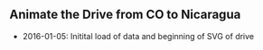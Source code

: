 ## Animate the Drive from CO to Nicaragua

* 2016-01-05: Initital load of data and beginning of SVG of drive

